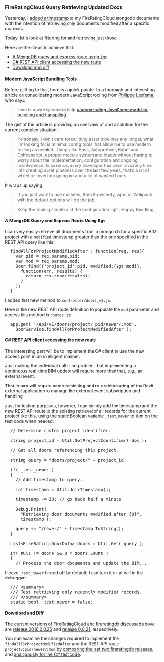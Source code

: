 <head>
<title>The 3D Web Coder</title>
<meta http-equiv="Content-Type" content="text/html; charset=utf-8"/>
<link rel="stylesheet" type="text/css" href="3dwc.css"/>
<script src="run_prettify.js" type="text/javascript"></script>
<!--
<script src="https://google-code-prettify.googlecode.com/svn/loader/run_prettify.js" type="text/javascript"></script>
-->
</head>

<!---

FireRatingCloud Query Retrieving Updated Docs #3dwebcoder #revitapi #3dweb @AutodeskForge #nodejs @expressjs

Yesterday, I added a timestamp to my FireRatingCloud mongodb documents with the intention of retrieving only documents modified after a specific moment. Today, let's look at filtering for and retrieving just those. Here are the steps to achieve that
&ndash; A MongoDB query and express route using <code>$gt</code>
&ndash; C# REST API client accessing the new route
&ndash; Download and diff...

-->


### FireRatingCloud Query Retrieving Updated Docs

Yesterday, I [added a timestamp](http://the3dwebcoder.typepad.com/blog/2016/04/fireratingcloud-document-modification-timestamp.html) to
my FireRatingCloud mongodb documents with the intention of retrieving only documents modified after a specific moment.

Today, let's look at filtering for and retrieving just those.

Here are the steps to achieve that:

- [A MongoDB query and express route using `$gt`](#2)
- [C# REST API client accessing the new route](#3)
- [Download and diff](#4)


#### <a name="1"></a>Modern JavaScript Bundling Tools

Before getting to that, here is a quick pointer to a thorough and interesting article on consolidating modern JavaScript tooling from [Philippe Leefsma](http://adndevblog.typepad.com/cloud_and_mobile/philippe-leefsma.html), who says:

> Here is a worthy read to
help [understanding JavaScript modules, bundling and  transpiling](http://www.sitepoint.com/javascript-modules-bundling-transpiling).

The gist of the article is providing an overview of and a solution for the current complex situation:

> Personally, I don’t care for building asset pipelines any longer, what I’m looking for is minimal config tools that allow me to use modern tooling as needed: Things like Sass, Autoprefixer, Babel and Coffeescript, a proper module system and loader without having to worry about the implementation, configuration and ongoing maintenance. In essence, every developer has been investing time into creating asset pipelines over the last few years, that’s a lot of wheel re-invention going on and a lot of wasted hours.

It wraps up saying:

> If you just want to use modules, then Browserify, jspm or Webpack with the default options will do the job.

> Keep the tooling simple and the configuration light. Happy Bundling.




#### <a name="2"></a>A MongoDB Query and Express Route Using $gt

I can very easily retrieve all documents from a mongo db for a specific BIM project with a `modified` timestamp greater than the one specified in the REST API query like this:

<pre class="prettyprint">
  findAllForProjectModifiedAfter : function(req, res){
    var pid = req.params.pid;
    var mod = req.params.mod;
    Door.find({'project_id':pid, modified:{$gt:mod}},
      function(err, results) {
        return res.send(results);
      }
    );
  }
</pre>

I added that new method to `controller/doors_v1.js`.

Here is the new REST API route definition to populate the `mod` parameter and access this method in `routes.js`:

<pre class="prettyprint">
  app.get( '/api/v1/doors/project/:pid/newer/:mod',
    DoorService.findAllForProjectModifiedAfter );
</pre>


#### <a name="3"></a>C&#35; REST API client accessing the new route

The interesting part will be to implement the C# client to use the new access point in an intelligent manner.

Just making the individual call is no problem, but implementing a continuous real-time BIM update will require more than that, e.g., an external event.

That in turn will require some rethinking and re-architecturing of the Revit external application to manage the external event subscription and handling.

Just for testing purposes, however, I can simply add the timestamp and the new REST API route to the existing retrieval of all records for the current project like this, using the static Boolean variable `_test_newer` to turn on the test code when needed:

<pre class="code">
&nbsp; <span class="green">// Determine custom project identifier.</span>
&nbsp;
&nbsp; <span class="blue">string</span> project_id = <span class="teal">Util</span>.GetProjectIdentifier( doc );
&nbsp;
&nbsp; <span class="green">// Get all doors referencing this project.</span>
&nbsp;
&nbsp; <span class="blue">string</span> query = <span class="maroon">&quot;doors/project/&quot;</span> + project_id;
&nbsp;
&nbsp; <span class="blue">if</span>( _test_newer )
&nbsp; {
&nbsp; &nbsp; <span class="green">// Add timestamp to query.</span>
&nbsp;
&nbsp; &nbsp; <span class="blue">int</span> timestamp = <span class="teal">Util</span>.UnixTimestamp();
&nbsp;
&nbsp; &nbsp; timestamp -= 30; <span class="green">// go back half a minute</span>
&nbsp;
&nbsp; &nbsp; <span class="teal">Debug</span>.Print(
&nbsp; &nbsp; &nbsp; <span class="maroon">&quot;Retrieving door documents modified after {0}&quot;</span>,
&nbsp; &nbsp; &nbsp; timestamp );
&nbsp;
&nbsp; &nbsp; query += <span class="maroon">&quot;/newer/&quot;</span> + timestamp.ToString();
&nbsp; }
&nbsp;
&nbsp; <span class="teal">List</span>&lt;FireRating.<span class="teal">DoorData</span>&gt; doors = <span class="teal">Util</span>.Get( query );
&nbsp;
&nbsp; <span class="blue">if</span>( <span class="blue">null</span> != doors &amp;&amp; 0 &lt; doors.Count )
&nbsp; {
&nbsp; &nbsp; <span class="green">// Process the door documents and update the BIM...</span>
</pre>

I leave `_test_newer` turned off by default;
I can turn it on at will in the debugger:

<pre class="code">
&nbsp; <span class="gray">///</span><span class="green"> </span><span class="gray">&lt;summary&gt;</span>
&nbsp; <span class="gray">///</span><span class="green"> Test retrieving only recently modified records.</span>
&nbsp; <span class="gray">///</span><span class="green"> </span><span class="gray">&lt;/summary&gt;</span>
&nbsp; <span class="blue">static</span> <span class="blue">bool</span> _test_newer = <span class="blue">false</span>;
</pre>


#### <a name="6"></a>Download and Diff

The current versions
of [FireRatingCloud](https://github.com/jeremytammik/FireRatingCloud)
and [fireratingdb](https://github.com/jeremytammik/firerating) discussed above
are [release 2016.0.0.25](https://github.com/jeremytammik/FireRatingCloud/releases/tag/2016.0.0.25)
and [release 0.0.21](https://github.com/jeremytammik/firerating/releases/tag/0.0.21),
respectively.

You can examine the changes required to implement the `findAllForProjectModifiedAfter` and the REST API route `project/:pid/newer/:mod`
by [comparing the last two fireratingdb releases](https://github.com/jeremytammik/firerating/compare/0.0.20...0.0.21),
and [analogously for the C# test code](https://github.com/jeremytammik/FireRatingCloud/compare/2016.0.0.24...2016.0.0.25).
